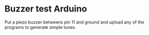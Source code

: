 # Buzzer test Arduino #

Put a piezo buzzer betweens pin 11 and ground and upload any of the
programs to generate simple tunes.
